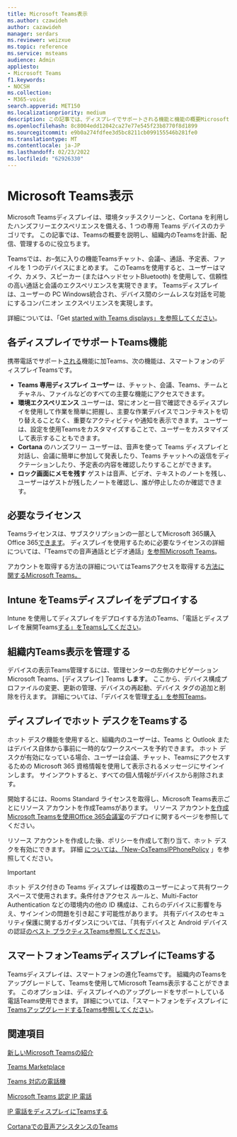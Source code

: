 ```yaml
---
title: Microsoft Teams表示
ms.author: czawideh
author: cazawideh
manager: serdars
ms.reviewer: weizxue
ms.topic: reference
ms.service: msteams
audience: Admin
appliesto:
- Microsoft Teams
f1.keywords:
- NOCSH
ms.collection:
- M365-voice
search.appverid: MET150
ms.localizationpriority: medium
description: この記事では、ディスプレイでサポートされる機能と機能の概要Microsoft Teamsします。
ms.openlocfilehash: 8c8004edd12042ca27e77e545f23b8770f8d1899
ms.sourcegitcommit: e9b0a274fdfee3d5bc8211cb099155546b281fe0
ms.translationtype: MT
ms.contentlocale: ja-JP
ms.lasthandoff: 02/23/2022
ms.locfileid: "62926330"
---
```

# <a name="microsoft-teams-displays"></a>Microsoft Teams表示

Microsoft Teamsディスプレイは、環境タッチスクリーンと、Cortana を利用したハンズフリーエクスペリエンスを備える、1 つの専用 Teams デバイスのカテゴリです。 この記事では、Teamsの概要を説明し、組織内のTeamsを計画、配信、管理するのに役立ちます。

Teamsでは、お&ndash;気に入りの機能Teamsチャット、会議&ndash;、通話、予定表、ファイルを 1 つのデバイスにまとめます。 このTeamsを使用すると、ユーザーはマイク、カメラ、スピーカー (またはヘッドセットBluetooth) を使用して、信頼性の高い通話と会議のエクスペリエンスを実現できます。 Teamsディスプレイは、ユーザーの PC Windows統合され、デバイス間のシームレスな対話を可能にするコンパニオン エクスペリエンスを実現します。

詳細については、「Get [started with Teams displays」を参照してください](https://support.microsoft.com/office/get-started-with-teams-displays-ff299825-7f13-4528-96c2-1d3437e6d4e6)。

## <a name="features-supported-by-teams-displays"></a>各ディスプレイでサポートTeams機能

携帯電話でサポート[される](phones-for-teams.md#features-supported-by-teams-phones)機能に加Teams、次の機能は、スマートフォンのディスプレイTeamsです。

- **Teams 専用ディスプレイ ユーザー** は、チャット、会議、Teams、チームとチャネル、ファイルなどのすべての主要な機能にアクセスできます。
- **環境エクスペリエンス** ユーザーは、常にオンと一目で確認できるディスプレイを使用して作業を簡単に把握し、主要な作業デバイスでコンテキストを切り替えることなく、重要なアクティビティや通知を表示できます。 ユーザーは、設定を使用Teamsをカスタマイズすることで、ユーザーをカスタマイズして表示することもできます。
- **Cortana** のハンズフリー ユーザーは、音声を使って Teams ディスプレイと対話し、会議に簡単に参加して発表したり、Teams チャットへの返信をディクテーションしたり、予定表の内容を確認したりすることができます。
- **ロック画面にメモを残す** ゲストは音声、ビデオ、テキストのノートを残し、ユーザーはゲストが残したノートを確認し、誰が停止したのか確認できます。  

## <a name="required-licenses"></a>必要なライセンス

Teamsライセンスは、サブスクリプションの一部としてMicrosoft 365購入Office 365[できます](/office365/servicedescriptions/teams-service-description)。 ディスプレイを使用するために必要なライセンスの詳細については、「Teamsでの音声通話とビデオ通話」[を参照Microsoft Teams](https://products.office.com/microsoft-teams/voice-calling)。

アカウントを取得する方法の詳細についてはTeamsアクセスを取得する[方法に関するMicrosoft Teams。](https://support.office.com/article/fc7f1634-abd3-4f26-a597-9df16e4ca65b)

## <a name="deploy-teams-displays-using-intune"></a>Intune をTeamsディスプレイをデプロイする

Intune を使用してディスプレイをデプロイする方法のTeams、「電話とディスプレイを展開Teams[する」をTeamsしてください](phones-displays-deploy.md)。

## <a name="manage-teams-displays-in-your-organization"></a>組織内Teams表示を管理する

デバイスの表示Teams管理するには、管理センターの左側のナビゲーションMicrosoft Teams、[ディスプレイ] Teams **します**。 ここから、デバイス構成プロファイルの変更、更新の管理、デバイスの再起動、デバイス タグの追加と削除を行えます。 詳細については、「デバイスを管理[する」を参照Teams](device-management.md)。

## <a name="set-up-hot-desking-on-teams-displays"></a>ディスプレイでホット デスクをTeamsする

ホット デスク機能を使用すると、組織内のユーザーは、Teams と Outlook またはデバイス自体から事前に一時的なワークスペースを予約できます。 ホット デスクが有効になっている場合、ユーザーは会議、チャット、Teamsにアクセスするための Microsoft 365 資格情報を使用して表示されるメッセージにサインインします。 サインアウトすると、すべての個人情報がデバイスから削除されます。

開始するには、Rooms Standard ライセンスを取得し、Microsoft Teams表示ごとにリソース アカウントを作成Teamsがあります。 リソース アカウント[を作成Microsoft Teamsを使用Office 365会議室](../rooms/with-office-365.md)のデプロイに関するページを参照してください。

リソース アカウントを作成した後、ポリシーを作成して割り当て、ホット デスクを有効にできます。 詳細 [については、「New-CsTeamsIPPhonePolicy](/powershell/module/skype/new-csteamsipphonepolicy?view=skype-ps) 」を参照してください。

> [!IMPORTANT]
> ホット デスク付きの Teams ディスプレイは複数のユーザーによって共有ワークスペースで使用されます。条件付きアクセス ルールと、Multi-Factor Authentication などの環境内の他の ID 構成は、これらのデバイスに影響を与え、サインインの問題を引き起こす可能性があります。 共有デバイスのセキュリティ保護に関するガイダンスについては、「共有デバイスと Android デバイスの認証[のベスト プラクティスTeams参照してください](authentication-best-practices-for-android-devices.md)。

## <a name="upgrade-teams-phones-to-teams-displays"></a>スマートフォンTeamsディスプレイにTeamsする

Teamsディスプレイは、スマートフォンの進化Teamsです。 組織内のTeamsをアップグレードして、Teamsを使用してMicrosoft Teams表示することができます。 このオプションは、ディスプレイへのアップグレードをサポートしている電話Teams使用できます。 詳細については、「スマートフォンをディスプレイに[TeamsアップグレードするTeams参照してください](upgrade-phones-to-displays.md)。

## <a name="see-also"></a>関連項目

[新しいMicrosoft Teamsの紹介](https://techcommunity.microsoft.com/t5/microsoft-teams-blog/introducing-microsoft-teams-displays/ba-p/1505437)

[Teams Marketplace](https://office.com/teamsdevices)

[Teams 対応の電話機](phones-for-teams.md)

[Microsoft Teams 認定 IP 電話](teams-ip-phones.md)

[IP 電話をディスプレイにTeamsする](upgrade-phones-to-displays.md)

[Cortanaでの音声アシスタンスのTeams](../cortana-in-teams.md)